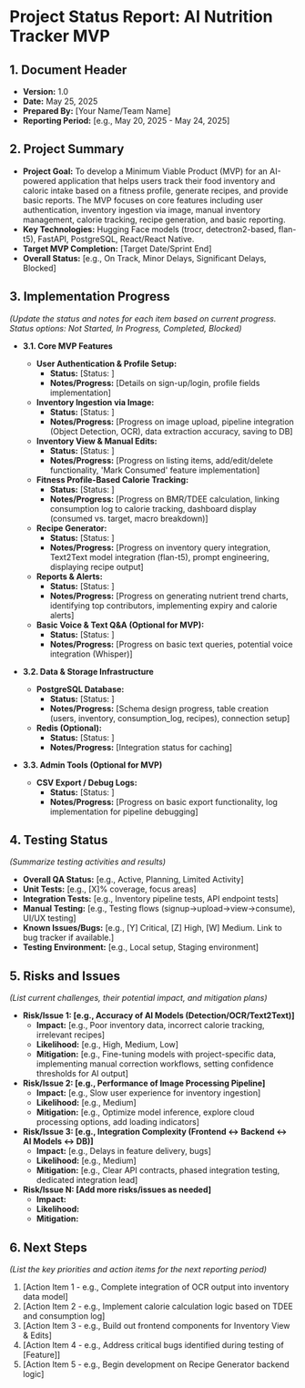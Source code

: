 
# Project Status Report: AI Nutrition Tracker MVP

## 1. Document Header

*   **Version:** 1.0
*   **Date:** May 25, 2025
*   **Prepared By:** [Your Name/Team Name]
*   **Reporting Period:** [e.g., May 20, 2025 - May 24, 2025]

## 2. Project Summary

*   **Project Goal:** To develop a Minimum Viable Product (MVP) for an AI-powered application that helps users track their food inventory and caloric intake based on a fitness profile, generate recipes, and provide basic reports. The MVP focuses on core features including user authentication, inventory ingestion via image, manual inventory management, calorie tracking, recipe generation, and basic reporting.
*   **Key Technologies:** Hugging Face models (trocr, detectron2-based, flan-t5), FastAPI, PostgreSQL, React/React Native.
*   **Target MVP Completion:** [Target Date/Sprint End]
*   **Overall Status:** [e.g., On Track, Minor Delays, Significant Delays, Blocked]

## 3. Implementation Progress

*(Update the status and notes for each item based on current progress. Status options: Not Started, In Progress, Completed, Blocked)*

*   **3.1. Core MVP Features**
    *   **User Authentication & Profile Setup:**
        *   **Status:** [Status: ]
        *   **Notes/Progress:** [Details on sign-up/login, profile fields implementation]
    *   **Inventory Ingestion via Image:**
        *   **Status:** [Status: ]
        *   **Notes/Progress:** [Progress on image upload, pipeline integration (Object Detection, OCR), data extraction accuracy, saving to DB]
    *   **Inventory View & Manual Edits:**
        *   **Status:** [Status: ]
        *   **Notes/Progress:** [Progress on listing items, add/edit/delete functionality, 'Mark Consumed' feature implementation]
    *   **Fitness Profile-Based Calorie Tracking:**
        *   **Status:** [Status: ]
        *   **Notes/Progress:** [Progress on BMR/TDEE calculation, linking consumption log to calorie tracking, dashboard display (consumed vs. target, macro breakdown)]
    *   **Recipe Generator:**
        *   **Status:** [Status: ]
        *   **Notes/Progress:** [Progress on inventory query integration, Text2Text model integration (flan-t5), prompt engineering, displaying recipe output]
    *   **Reports & Alerts:**
        *   **Status:** [Status: ]
        *   **Notes/Progress:** [Progress on generating nutrient trend charts, identifying top contributors, implementing expiry and calorie alerts]
    *   **Basic Voice & Text Q&A (Optional for MVP):**
        *   **Status:** [Status: ]
        *   **Notes/Progress:** [Progress on basic text queries, potential voice integration (Whisper)]

*   **3.2. Data & Storage Infrastructure**
    *   **PostgreSQL Database:**
        *   **Status:** [Status: ]
        *   **Notes/Progress:** [Schema design progress, table creation (users, inventory, consumption_log, recipes), connection setup]
    *   **Redis (Optional):**
        *   **Status:** [Status: ]
        *   **Notes/Progress:** [Integration status for caching]

*   **3.3. Admin Tools (Optional for MVP)**
    *   **CSV Export / Debug Logs:**
        *   **Status:** [Status: ]
        *   **Notes/Progress:** [Progress on basic export functionality, log implementation for pipeline debugging]

## 4. Testing Status

*(Summarize testing activities and results)*

*   **Overall QA Status:** [e.g., Active, Planning, Limited Activity]
*   **Unit Tests:** [e.g., [X]% coverage, focus areas]
*   **Integration Tests:** [e.g., Inventory pipeline tests, API endpoint tests]
*   **Manual Testing:** [e.g., Testing flows (signup->upload->view->consume), UI/UX testing]
*   **Known Issues/Bugs:** [e.g., [Y] Critical, [Z] High, [W] Medium. Link to bug tracker if available.]
*   **Testing Environment:** [e.g., Local setup, Staging environment]

## 5. Risks and Issues

*(List current challenges, their potential impact, and mitigation plans)*

*   **Risk/Issue 1: [e.g., Accuracy of AI Models (Detection/OCR/Text2Text)]**
    *   **Impact:** [e.g., Poor inventory data, incorrect calorie tracking, irrelevant recipes]
    *   **Likelihood:** [e.g., High, Medium, Low]
    *   **Mitigation:** [e.g., Fine-tuning models with project-specific data, implementing manual correction workflows, setting confidence thresholds for AI output]
*   **Risk/Issue 2: [e.g., Performance of Image Processing Pipeline]**
    *   **Impact:** [e.g., Slow user experience for inventory ingestion]
    *   **Likelihood:** [e.g., Medium]
    *   **Mitigation:** [e.g., Optimize model inference, explore cloud processing options, add loading indicators]
*   **Risk/Issue 3: [e.g., Integration Complexity (Frontend <-> Backend <-> AI Models <-> DB)]**
    *   **Impact:** [e.g., Delays in feature delivery, bugs]
    *   **Likelihood:** [e.g., Medium]
    *   **Mitigation:** [e.g., Clear API contracts, phased integration testing, dedicated integration lead]
*   **Risk/Issue N: [Add more risks/issues as needed]**
    *   **Impact:**
    *   **Likelihood:**
    *   **Mitigation:**

## 6. Next Steps

*(List the key priorities and action items for the next reporting period)*

1.  [Action Item 1 - e.g., Complete integration of OCR output into inventory data model]
2.  [Action Item 2 - e.g., Implement calorie calculation logic based on TDEE and consumption log]
3.  [Action Item 3 - e.g., Build out frontend components for Inventory View & Edits]
4.  [Action Item 4 - e.g., Address critical bugs identified during testing of [Feature]]
5.  [Action Item 5 - e.g., Begin development on Recipe Generator backend logic]

